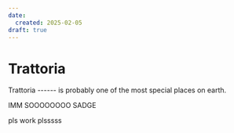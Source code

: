 ```yaml
---
date:
  created: 2025-02-05
draft: true
---
```


# Trattoria

Trattoria ------ is probably one of the most special places on earth.


IMM SOOOOOOOO SADGE

pls work plsssss
